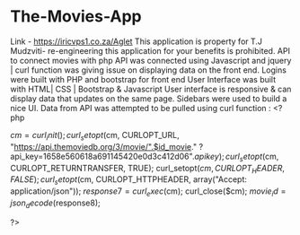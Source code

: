 # The-Movies-App
Link - https://iricvps1.co.za/Aglet This application is property for T.J Mudzviti- re-engineering this application for your benefits is prohibited. API to connect movies with php API was connected using Javascript and jquery | curl function was giving issue on displaying data on the front end. Logins were built with PHP and bootstrap for front end User Interface was built with HTML| CSS | Bootstrap & Javascript User interface is responsive & can display data that updates on the same page. Sidebars were used to build a nice UI. Data from API was attempted to be pulled using curl function : <?php

$cm = curl_init(); curl_setopt($cm, CURLOPT_URL, "https://api.themoviedb.org/3/movie/".$id_movie." ?api_key=1658e560618a691145420e0d3c412d06".$apikey); curl_setopt($cm, CURLOPT_RETURNTRANSFER, TRUE); curl_setopt($cm, CURLOPT_HEADER, FALSE); curl_setopt($cm, CURLOPT_HTTPHEADER, array("Accept: application/json")); $response7 = curl_exec($cm); curl_close($cm); $movie_id = json_decode($response8);

?>
